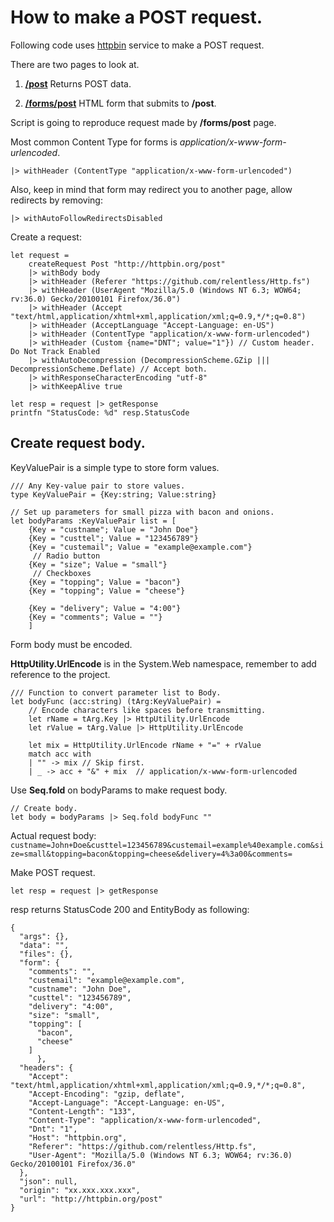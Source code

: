 # How to make a POST request. #

Following code uses [httpbin](http://httpbin.org/) service to make a POST request.

There are two pages to look at.

1. [**/post**](http://httpbin.org/post) Returns POST data.

2. [**/forms/post**](http://httpbin.org/forms/post) HTML form that submits to **/post**.


Script is going to reproduce request made by **/forms/post** page.

Most common Content Type for forms is *application/x-www-form-urlencoded*.

	|> withHeader (ContentType "application/x-www-form-urlencoded")

Also, keep in mind that form may redirect you to another page, allow redirects by removing: 

	|> withAutoFollowRedirectsDisabled

Create a request: 

    let request =
        createRequest Post "http://httpbin.org/post"
        |> withBody body
        |> withHeader (Referer "https://github.com/relentless/Http.fs")
        |> withHeader (UserAgent "Mozilla/5.0 (Windows NT 6.3; WOW64; rv:36.0) Gecko/20100101 Firefox/36.0")    
        |> withHeader (Accept "text/html,application/xhtml+xml,application/xml;q=0.9,*/*;q=0.8")       
        |> withHeader (AcceptLanguage "Accept-Language: en-US")
        |> withHeader (ContentType "application/x-www-form-urlencoded")    
        |> withHeader (Custom {name="DNT"; value="1"}) // Custom header. Do Not Track Enabled 
        |> withAutoDecompression (DecompressionScheme.GZip ||| DecompressionScheme.Deflate) // Accept both.
        |> withResponseCharacterEncoding "utf-8"
        |> withKeepAlive true

    let resp = request |> getResponse
    printfn "StatusCode: %d" resp.StatusCode

## Create request body. ##
KeyValuePair is a simple type to store form values.


	/// Any Key-value pair to store values. 
	type KeyValuePair = {Key:string; Value:string}

    // Set up parameters for small pizza with bacon and onions.
    let bodyParams :KeyValuePair list = [
        {Key = "custname"; Value = "John Doe"}
        {Key = "custtel"; Value = "123456789"}
        {Key = "custemail"; Value = "example@example.com"}
         // Radio button
        {Key = "size"; Value = "small"}
         // Checkboxes
        {Key = "topping"; Value = "bacon"}
        {Key = "topping"; Value = "cheese"}

        {Key = "delivery"; Value = "4:00"}
        {Key = "comments"; Value = ""}
        ]


Form body must be encoded.

**HttpUtility.UrlEncode** is in the System.Web namespace, remember to add reference to the project.

    /// Function to convert parameter list to Body.
    let bodyFunc (acc:string) (tArg:KeyValuePair) = 
        // Encode characters like spaces before transmitting.
        let rName = tArg.Key |> HttpUtility.UrlEncode
        let rValue = tArg.Value |> HttpUtility.UrlEncode

        let mix = HttpUtility.UrlEncode rName + "=" + rValue
        match acc with
        | "" -> mix // Skip first.
        | _ -> acc + "&" + mix  // application/x-www-form-urlencoded

Use **Seq.fold** on bodyParams to make request body.    

    // Create body.
    let body = bodyParams |> Seq.fold bodyFunc ""

Actual request body:
 `custname=John+Doe&custtel=123456789&custemail=example%40example.com&size=small&topping=bacon&topping=cheese&delivery=4%3a00&comments=`

Make POST request.

	let resp = request |> getResponse

resp returns StatusCode 200 and EntityBody as following: 


    {
      "args": {}, 
      "data": "", 
      "files": {}, 
      "form": {
	    "comments": "", 
	    "custemail": "example@example.com", 
	    "custname": "John Doe", 
	    "custtel": "123456789", 
	    "delivery": "4:00", 
	    "size": "small", 
	    "topping": [
	      "bacon", 
	      "cheese"
	    ]
	      }, 
      "headers": {
	    "Accept": "text/html,application/xhtml+xml,application/xml;q=0.9,*/*;q=0.8", 
	    "Accept-Encoding": "gzip, deflate", 
	    "Accept-Language": "Accept-Language: en-US", 
	    "Content-Length": "133", 
	    "Content-Type": "application/x-www-form-urlencoded", 
	    "Dnt": "1", 
	    "Host": "httpbin.org", 
	    "Referer": "https://github.com/relentless/Http.fs", 
	    "User-Agent": "Mozilla/5.0 (Windows NT 6.3; WOW64; rv:36.0) Gecko/20100101 Firefox/36.0"
      }, 
      "json": null, 
      "origin": "xx.xxx.xxx.xxx", 
      "url": "http://httpbin.org/post"
    }